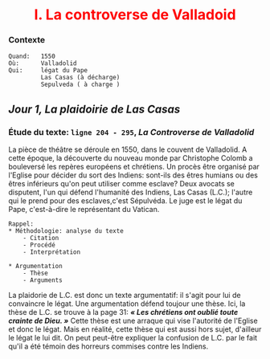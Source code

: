 <h1 style='color: red; text-align: center'>I. La controverse de Valladoid</h1>

### Contexte
	Quand:   1550
	Où:      Valladolid
	Qui:     légat du Pape
			 Las Casas (à décharge)
	         Sepulveda ( à charge )
## *Jour 1, La plaidoirie de Las Casas*  
### Étude du texte: `ligne 204 - 295`, *La Controverse de Valladolid*   
La pièce de théâtre se déroule en 1550, dans le couvent de Valladolid. A cette époque, la découverte du nouveau monde par Christophe Colomb a bouleversé les repères européens et chrétiens. Un procès être organisé par l'Eglise pour décider du sort des Indiens: sont-ils des êtres humians ou des êtres inférieurs qu'on peut utiliser comme esclave? Deux avocats se disputent, l'un qui défend l'humanité des Indiens, Las Casas (L.C.); l'autre qui le prend pour des esclaves,c'est Sépulvéda. Le juge est le légat du Pape, c'est-à-dire le représentant du Vatican.

	Rappel:
	* Méthodologie: analyse du texte	
		- Citation
		- Procédé
		- Interprétation	
	
	* Argumentation
		- Thèse
		- Arguments

La plaidorie de L.C. est donc un texte argumentatif: il s'agit pour lui de convaincre le légat. Une argumentation défend toujour une thèse. Ici, la thèse de L.C. se trouve à la page 31: ***« Les chrétiens ont oublié toute crainte de Dieu. »*** Cette thèse est une arraque qui vise l'autorité de l'Eglise et donc le légat. Mais en réalité, cette thèse qui est aussi hors sujet, d'ailleur le légat le lui dit. On peut peut-être expliquer la confusion de L.C. par le fait qu'il a été témoin des horreurs commises contre les Indiens.